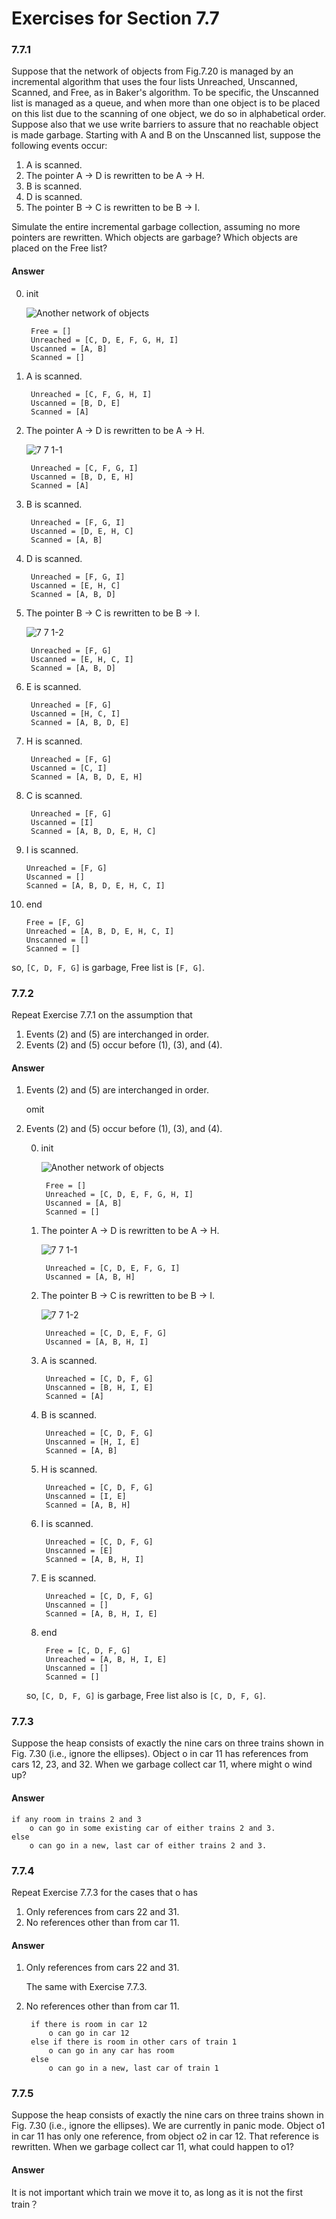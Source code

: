 # Exercises for Section 7.7

### 7.7.1

Suppose that the network of objects from Fig.7.20 is managed by an incremental algorithm that uses the four lists Unreached, Unscanned, Scanned, and Free, as in Baker's algorithm. To be specific, the Unscanned list is managed as a queue, and when more than one object is to be placed on this list due to the scanning of one object, we do so in alphabetical order. Suppose also that we use write barriers to assure that no reachable object is made garbage. Starting with A and B on the Unscanned list, suppose the following events occur:


1. A is scanned.
2. The pointer A -> D is rewritten to be A -> H.
3. B is scanned.
4. D is scanned.
6. The pointer B -> C is rewritten to be B -> I.

Simulate the entire incremental garbage collection, assuming no more pointers are rewritten. Which objects are garbage? Which objects are placed on the Free list?

#### Answer


0. init

    ![Another network of objects](https://f.cloud.github.com/assets/340282/1276366/87f56964-2e60-11e3-9d88-fd56f7e2d3f4.png)
    
        Free = []
        Unreached = [C, D, E, F, G, H, I]
        Uscanned = [A, B]
        Scanned = []
    
1. A is scanned.

        Unreached = [C, F, G, H, I]
        Uscanned = [B, D, E]
        Scanned = [A]


2. The pointer A -> D is rewritten to be A -> H.

    ![7 7 1-1](https://f.cloud.github.com/assets/340282/1313843/079b394a-3263-11e3-8659-a54bcc5ea3d8.gif)

        Unreached = [C, F, G, I]
        Uscanned = [B, D, E, H]
        Scanned = [A]
        
3. B is scanned.

        Unreached = [F, G, I]
        Uscanned = [D, E, H, C]
        Scanned = [A, B]

4. D is scanned.

        Unreached = [F, G, I]
        Uscanned = [E, H, C]
        Scanned = [A, B, D]

6. The pointer B -> C is rewritten to be B -> I.


    ![7 7 1-2](https://f.cloud.github.com/assets/340282/1313847/144a01e4-3263-11e3-8037-b09e2c3b03f4.gif)
    
        Unreached = [F, G]
        Uscanned = [E, H, C, I]
        Scanned = [A, B, D]


7. E is scanned.

        Unreached = [F, G]
        Uscanned = [H, C, I]
        Scanned = [A, B, D, E]
    
8. H is scanned.

        Unreached = [F, G]
        Uscanned = [C, I]
        Scanned = [A, B, D, E, H]

9. C is scanned.

        Unreached = [F, G]
        Uscanned = [I]
        Scanned = [A, B, D, E, H, C]
        
10. I is scanned.

        Unreached = [F, G]
        Uscanned = []
        Scanned = [A, B, D, E, H, C, I]
        
11. end

        Free = [F, G]
        Unreached = [A, B, D, E, H, C, I]
        Unscanned = []
        Scanned = []


so, `[C, D, F, G]` is garbage, Free list is `[F, G]`.


### 7.7.2

Repeat Exercise 7.7.1 on the assumption that 

1. Events (2) and (5) are interchanged in order.
2. Events (2) and (5) occur before (1), (3), and (4).


#### Answer


1. Events (2) and (5) are interchanged in order.

    omit

2. Events (2) and (5) occur before (1), (3), and (4).

    0. init

        ![Another network of objects](https://f.cloud.github.com/assets/340282/1276366/87f56964-2e60-11e3-9d88-fd56f7e2d3f4.png)
    
            Free = []
            Unreached = [C, D, E, F, G, H, I]
            Uscanned = [A, B]
            Scanned = []

    1. The pointer A -> D is rewritten to be A -> H.

        ![7 7 1-1](https://f.cloud.github.com/assets/340282/1313843/079b394a-3263-11e3-8659-a54bcc5ea3d8.gif)

            Unreached = [C, D, E, F, G, I]
            Uscanned = [A, B, H]
            
    2. The pointer B -> C is rewritten to be B -> I.


        ![7 7 1-2](https://f.cloud.github.com/assets/340282/1313847/144a01e4-3263-11e3-8037-b09e2c3b03f4.gif)
        
            Unreached = [C, D, E, F, G]
            Uscanned = [A, B, H, I]
            
    3. A is scanned.
    
            Unreached = [C, D, F, G]
            Unscanned = [B, H, I, E]
            Scanned = [A]
            
    4. B is scanned.
    
            Unreached = [C, D, F, G]
            Unscanned = [H, I, E]
            Scanned = [A, B]

    5. H is scanned.
    
            Unreached = [C, D, F, G]
            Unscanned = [I, E]
            Scanned = [A, B, H]
            
    5. I is scanned.
    
            Unreached = [C, D, F, G]
            Unscanned = [E]
            Scanned = [A, B, H, I]
            
    5. E is scanned.
    
            Unreached = [C, D, F, G]
            Unscanned = []
            Scanned = [A, B, H, I, E]

    6. end

            Free = [C, D, F, G]
            Unreached = [A, B, H, I, E]
            Unscanned = []
            Scanned = []

    so, `[C, D, F, G]` is garbage, Free list also is `[C, D, F, G]`.
    
### 7.7.3

Suppose the heap consists of exactly the nine cars on three trains shown in Fig. 7.30 (i.e., ignore the ellipses). Object o in car 11 has references from cars 12, 23, and 32. When we garbage collect car 11, where might o wind up?

#### Answer

    if any room in trains 2 and 3
        o can go in some existing car of either trains 2 and 3.
    else
        o can go in a new, last car of either trains 2 and 3. 
    


### 7.7.4

Repeat Exercise 7.7.3 for the cases that o has

1. Only references from cars 22 and 31.
2. No references other than from car 11.

#### Answer

1. Only references from cars 22 and 31.

    The same with Exercise 7.7.3.

2. No references other than from car 11.

        if there is room in car 12
            o can go in car 12
        else if there is room in other cars of train 1
            o can go in any car has room
        else
            o can go in a new, last car of train 1

### 7.7.5

Suppose the heap consists of exactly the nine cars on three trains shown in Fig. 7.30 (i.e., ignore the ellipses). We are currently in panic mode. Object o1 in car 11 has only one reference, from object o2 in car 12. That reference is rewritten. When we garbage collect car 11, what could happen to o1?

#### Answer

It is not important which train we move it to, as long as it is not the first train？










